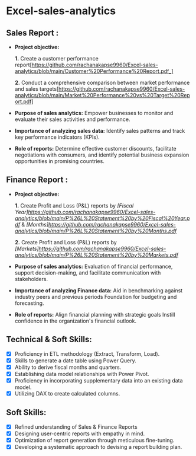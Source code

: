 # Excel-sales-analytics

## Sales Report :


- **Project objective:** 

    **1.** Create a customer performance report[https://github.com/rachanakapse9960/Excel-sales-analytics/blob/main/Customer%20Performance%20Report.pdf_]

    **2.** Conduct a comprehensive comparison between market performance and sales targets[https://github.com/rachanakapse9960/Excel-sales-analytics/blob/main/Market%20Performance%20vs%20Target%20Report.pdf]

- **Purpose of sales analytics:** Empower businesses to monitor and evaluate their sales activities and performance.

- **Importance of analyzing sales data:** Identify sales patterns and track key performance indicators (KPIs).

- **Role of reports:** Determine effective customer discounts, facilitate negotiations with consumers, and identify potential business expansion opportunities in promising countries.


## Finance Report :

- **Project objective:** 

    **1.** Create Profit and Loss (P&L) reports by _[Fiscal Year]https://github.com/rachanakapse9960/Excel-sales-analytics/blob/main/P%26L%20Statement%20by%20Fiscal%20Year.pdf_ & _[Months]https://github.com/rachanakapse9960/Excel-sales-analytics/blob/main/P%26L%20Statement%20by%20Months.pdf_ 

   **2.** Create Profit and Loss (P&L) reports by _[Markets]https://github.com/rachanakapse9960/Excel-sales-analytics/blob/main/P%26L%20Statement%20by%20Markets.pdf_

- **Purpose of sales analytics:** Evaluation of financial performance, support decision-making, and facilitate communication with stakeholders.

- **Importance of analyzing Finance data:** Aid in benchmarking against industry peers and previous periods Foundation for budgeting and forecasting.

- **Role of reports:** Align financial planning with strategic goals Instill confidence in the organization's financial outlook.


## Technical & Soft Skills:
- [x]	Proficiency in ETL methodology (Extract, Transform, Load).
- [x]	Skills to generate a date table using Power Query.
- [x]	Ability to derive fiscal months and quarters.
- [x]	Establishing data model relationships with Power Pivot.
- [x]	Proficiency in incorporating supplementary data into an existing data model.
- [x]	Utilizing DAX to create calculated columns.

## Soft Skills:
- [x]	Refined understanding of Sales & Finance Reports
- [x]	Designing user-centric reports with empathy in mind.
- [x]	Optimization of report generation through meticulous fine-tuning.
- [x]	Developing a systematic approach to devising a report building plan.
